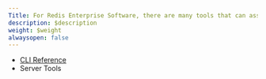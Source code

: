 ```yaml
---
Title: For Redis Enterprise Software, there are many tools that can assist with
description: $description
weight: $weight
alwaysopen: false
---
```


-   [CLI
    Reference](/redis-enterprise-documentation/references/rladmin-command-line-interface-cli/)
-   Server Tools

